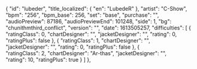 ﻿{
      "id": "lubeder",
      "title_localized": {
        "en": "LubedeR"
      },
      "artist": "C-Show",
      "bpm": "256",
      "bpm_base": 256,
      "set": "base",
      "purchase": "",
      "audioPreview": 87186,
      "audioPreviewEnd": 101248,
      "side": 1,
      "bg": "chunithmthird_conflict",
      "version": "",
      "date": 1613505257,
      "difficulties": [
        {
          "ratingClass": 0,
          "chartDesigner": "",
          "jacketDesigner": "",
          "rating": 0,
          "ratingPlus": false
        },
        {
          "ratingClass": 1,
          "chartDesigner": "",
          "jacketDesigner": "",
          "rating": 0,
          "ratingPlus": false
        },
        { 	
          "ratingClass": 2,
          "chartDesigner": "Ar-thas",
          "jacketDesigner": "",		
          "rating": 10,
          "ratingPlus": true
        }
      ]
    },